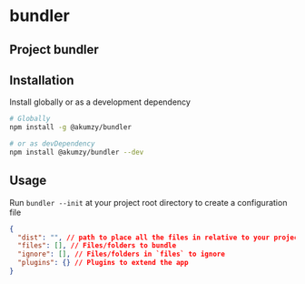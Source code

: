 # bundler

## Project bundler

## Installation

Install globally or as a development dependency

```sh
# Globally
npm install -g @akumzy/bundler

# or as devDependency
npm install @akumzy/bundler --dev
```

## Usage

Run `bundler --init` at your project root directory to create a configuration file

```json
{
  "dist": "", // path to place all the files in relative to your project root directory
  "files": [], // Files/folders to bundle
  "ignore": [], // Files/folders in `files` to ignore
  "plugins": {} // Plugins to extend the app
}
```
